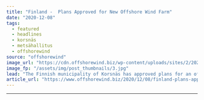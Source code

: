 ```yaml
---
title: "Finland -  Plans Approved for New Offshore Wind Farm"
date: "2020-12-08"
tags: 
  - featured
  - headlines
  - korsnäs
  - metsähallitus
  - offshorewind
source: "offshorewind"
image_url: "https://cdn.offshorewind.biz/wp-content/uploads/sites/2/2020/12/08095004/Tahkoluoto-offshore-wind-farm_source-Suomen-Hy%C3%B6tytuuli-Oy.jpg"
image_fp: "/assets/img/post_thumbnails/3.jpg"
lead: "The Finnish municipality of Korsnäs has approved plans for an offshore wind farm submitted"
article_url: "https://www.offshorewind.biz/2020/12/08/finland-plans-approved-for-new-offshore-wind-farm/"
---
```


---
